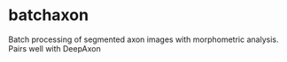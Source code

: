 # batchaxon
Batch processing of segmented axon images with morphometric analysis. Pairs well with DeepAxon
